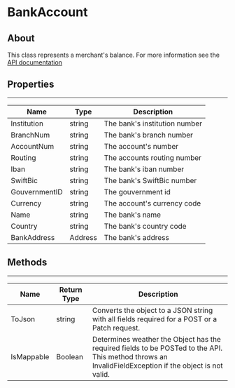 # **BankAccount**

## About
This class represents a merchant's balance. For more information see the [API documentation](http://docs.paymentrails.com/#balances)

## **Properties**
---

Name | Type | Description
---|---|---
Institution | string | The bank's institution number
BranchNum | string | The bank's branch number
AccountNum | string | The account's number
Routing | string | The accounts routing number
Iban | string | The bank's iban number
SwiftBic | string | The bank's SwiftBic number
GouvernmentID | string | The gouvernment id
Currency | string | The account's currency code
Name | string | The bank's name
Country | string | The bank's country code
BankAddress | Address | The bank's address


## **Methods**
---
Name | Return Type | Description
--- | --- | --- 
ToJson | string | Converts the object to a JSON string with all fields required for a POST or a Patch request.
IsMappable | Boolean | Determines weather the Object has the required fields to be POSTed to the API. This method throws an InvalidFieldException if the object is not valid.

